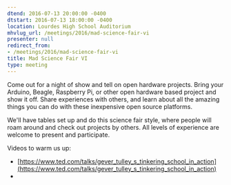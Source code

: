 ```yaml
---
dtend: 2016-07-13 20:00:00 -0400
dtstart: 2016-07-13 18:00:00 -0400
location: Lourdes High School Auditorium
mhvlug_url: /meetings/2016/mad-science-fair-vi
presenter: null
redirect_from:
- /meetings/2016/mad-science-fair-vi
title: Mad Science Fair VI
type: meeting
---
```



Come out for a night of show and tell on open hardware projects. Bring your Arduino, Beagle, Raspberry Pi, or other open hardware based project and show it off. Share experiences with others, and learn about all the amazing things you can do with these inexpensive open source platforms.

We'll have tables set up and do this science fair style, where people will roam around and check out projects by others. All levels of experience are welcome to present and participate.

Videos to warm us up:
- [https://www.ted.com/talks/gever_tulley_s_tinkering_school_in_action](https://www.ted.com/talks/gever_tulley_s_tinkering_school_in_action)
-